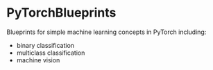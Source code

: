 # PyTorchBlueprints
Blueprints for simple machine learning concepts in PyTorch including:
- binary classification
- multiclass classification
- machine vision
